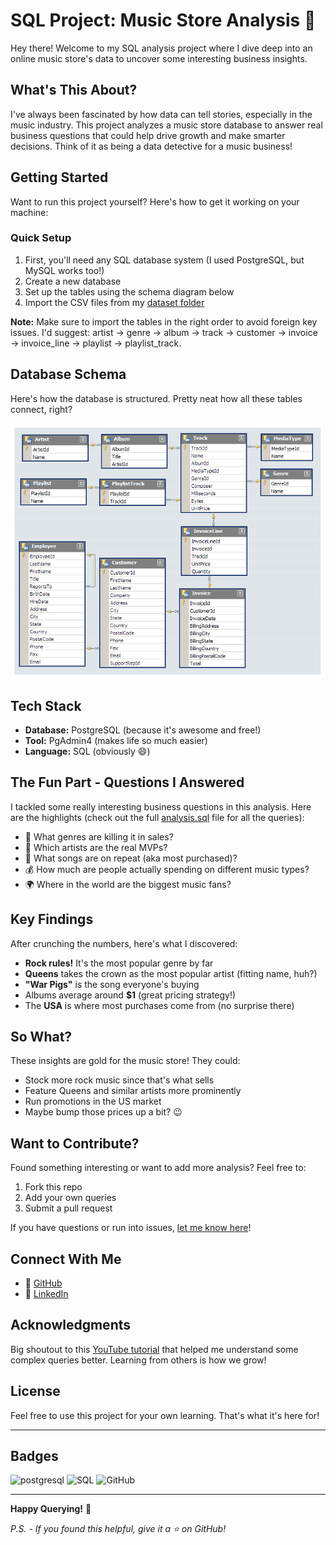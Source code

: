 # SQL Project: Music Store Analysis 🎵

Hey there! Welcome to my SQL analysis project where I dive deep into an online music store's data to uncover some interesting business insights.

## What's This About?

I've always been fascinated by how data can tell stories, especially in the music industry. This project analyzes a music store database to answer real business questions that could help drive growth and make smarter decisions. Think of it as being a data detective for a music business!

## Getting Started

Want to run this project yourself? Here's how to get it working on your machine:

### Quick Setup
1. First, you'll need any SQL database system (I used PostgreSQL, but MySQL works too!)
2. Create a new database 
3. Set up the tables using the schema diagram below
4. Import the CSV files from my <a href="https://github.com/ChowdharyYash/Project-1-/tree/main/dataset">dataset folder</a>

**Note:** Make sure to import the tables in the right order to avoid foreign key issues. I'd suggest: artist → genre → album → track → customer → invoice → invoice_line → playlist → playlist_track.

## Database Schema

Here's how the database is structured. Pretty neat how all these tables connect, right?

![Schema Diagram](https://github.com/ChowdharyYash/Project-1-/blob/main/MusicDatabaseSchema.png)

## Tech Stack
* **Database:** PostgreSQL (because it's awesome and free!)
* **Tool:** PgAdmin4 (makes life so much easier)
* **Language:** SQL (obviously 😄)

## The Fun Part - Questions I Answered

I tackled some really interesting business questions in this analysis. Here are the highlights (check out the full <a href="https://github.com/ChowdharyYash/Project-1-/blob/main/analysis.sql">analysis.sql</a> file for all the queries):

* 🎸 What genres are killing it in sales?
* 🎤 Which artists are the real MVPs?
* 🎵 What songs are on repeat (aka most purchased)?
* 💰 How much are people actually spending on different music types?
* 🌍 Where in the world are the biggest music fans?

## Key Findings

After crunching the numbers, here's what I discovered:

* **Rock rules!** It's the most popular genre by far
* **Queens** takes the crown as the most popular artist (fitting name, huh?)
* **"War Pigs"** is the song everyone's buying
* Albums average around **$1** (great pricing strategy!)
* The **USA** is where most purchases come from (no surprise there)

## So What?

These insights are gold for the music store! They could:
- Stock more rock music since that's what sells
- Feature Queens and similar artists more prominently
- Run promotions in the US market
- Maybe bump those prices up a bit? 😉

## Want to Contribute?

Found something interesting or want to add more analysis? Feel free to:
1. Fork this repo
2. Add your own queries
3. Submit a pull request

If you have questions or run into issues, <a href="https://github.com/ChowdharyYash/ChowdharyYash/issues/1">let me know here</a>!

## Connect With Me

- 🔗 <a href="https://github.com/ChowdharyYash">GitHub</a>
- 💼 <a href="https://www.linkedin.com/in/yash2011/">LinkedIn</a>

## Acknowledgments

Big shoutout to this <a href="https://youtu.be/VFIuIjswMKM">YouTube tutorial</a> that helped me understand some complex queries better. Learning from others is how we grow!

## License

Feel free to use this project for your own learning. That's what it's here for! 

---

## Badges
![postgresql](https://img.shields.io/badge/PostgreSQL-316192?style=for-the-badge&logo=postgresql&logoColor=white)
![SQL](https://img.shields.io/badge/SQL-4479A1?style=for-the-badge&logo=amazondynamodb&logoColor=white)
![GitHub](https://img.shields.io/badge/github-%23121011.svg?style=for-the-badge&logo=github&logoColor=white)

---

**Happy Querying!** 🚀

*P.S. - If you found this helpful, give it a ⭐ on GitHub!*
